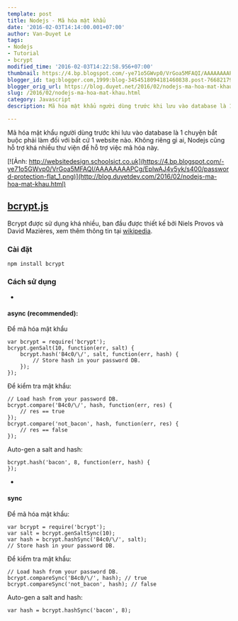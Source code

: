 ```yaml
---
template: post
title: Nodejs - Mã hóa mật khẩu
date: '2016-02-03T14:14:00.001+07:00'
author: Van-Duyet Le
tags:
- Nodejs
- Tutorial
- bcrypt
modified_time: '2016-02-03T14:22:58.956+07:00'
thumbnail: https://4.bp.blogspot.com/-ye71o5GWvp0/VrGoa5MFAQI/AAAAAAAAPCg/EplwAJ4v5yk/s1600/password-protection-flat_1.png
blogger_id: tag:blogger.com,1999:blog-3454518094181460838.post-7668217930935277395
blogger_orig_url: https://blog.duyet.net/2016/02/nodejs-ma-hoa-mat-khau.html
slug: /2016/02/nodejs-ma-hoa-mat-khau.html
category: Javascript
description: Mã hóa mật khẩu người dùng trước khi lưu vào database là 1 chuyện bắt buộc phải làm đối với bất cứ 1 website nào. Không riêng gì ai, Nodejs cũng hỗ trợ khá nhiều thư viện để hỗ trợ việc mã hóa này.

---
```


Mã hóa mật khẩu người dùng trước khi lưu vào database là 1 chuyện bắt buộc phải làm đối với bất cứ 1 website nào. Không riêng gì ai, Nodejs cũng hỗ trợ khá nhiều thư viện để hỗ trợ việc mã hóa này.

[![Ảnh: http://websitedesign.schoolsict.co.uk](https://4.bp.blogspot.com/-ye71o5GWvp0/VrGoa5MFAQI/AAAAAAAAPCg/EplwAJ4v5yk/s400/password-protection-flat_1.png)](http://blog.duyetdev.com/2016/02/nodejs-ma-hoa-mat-khau.html)

## [bcrypt.js](https://github.com/ncb000gt/node.bcrypt.js) ##
Bcrypt được sử dụng khá nhiều, ban đầu được thiết kế bởi Niels Provos và David Mazières, xem thêm thông tin tại [wikipedia](https://en.wikipedia.org/wiki/Bcrypt).

### Cài đặt  ###

```
npm install bcrypt
```

### Cách sử dụng ###

- 
#### async (recommended): ####

 Để mã hóa mật khẩu

```
var bcrypt = require('bcrypt');
bcrypt.genSalt(10, function(err, salt) {
    bcrypt.hash('B4c0/\/', salt, function(err, hash) {
        // Store hash in your password DB.
    });
});
```

Để kiểm tra mật khẩu:

```
// Load hash from your password DB.
bcrypt.compare('B4c0/\/', hash, function(err, res) {
    // res == true
});
bcrypt.compare('not_bacon', hash, function(err, res) {
    // res == false
});

```

Auto-gen a salt and hash:

```
bcrypt.hash('bacon', 8, function(err, hash) {
});
```

- 
#### sync ####

 Để mã hóa mật khẩu:

```
var bcrypt = require('bcrypt');
var salt = bcrypt.genSaltSync(10);
var hash = bcrypt.hashSync('B4c0/\/', salt);
// Store hash in your password DB.
```

Để kiểm tra mật khẩu:

```
// Load hash from your password DB.
bcrypt.compareSync('B4c0/\/', hash); // true
bcrypt.compareSync('not_bacon', hash); // false
```

Auto-gen a salt and hash:

```
var hash = bcrypt.hashSync('bacon', 8);
```
